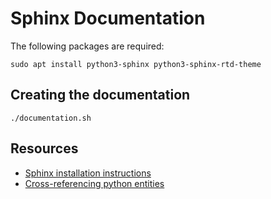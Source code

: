# Sphinx Documentation

The following packages are required:

```
sudo apt install python3-sphinx python3-sphinx-rtd-theme
```

## Creating the documentation

```
./documentation.sh
```


## Resources

* [Sphinx installation instructions](http://www.sphinx-doc.org/en/master/usage/installation.html)
* [Cross-referencing python entities](http://www.sphinx-doc.org/en/master/usage/restructuredtext/domains.html#python-roles)
